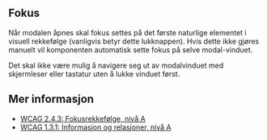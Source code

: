 ## Fokus

Når modalen åpnes skal fokus settes på det første naturlige elementet i visuell rekkefølge (vanligvis betyr dette lukknappen). Hvis dette ikke gjøres manuelt vil komponenten automatisk sette fokus på selve modal-vinduet.

Det skal ikke være mulig å navigere seg ut av modalvinduet med skjermleser eller tastatur uten å lukke vinduet først.

## Mer informasjon

- [WCAG 2.4.3: Fokusrekkefølge, nivå A](https://uu.difi.no/krav-og-regelverk/wcag-20-standarden/243-fokusrekkefolge-niva)
- [WCAG 1.3.1: Informasjon og relasjoner, nivå A](https://uu.difi.no/krav-og-regelverk/wcag-20-standarden/131-informasjon-og-relasjoner-niva)
